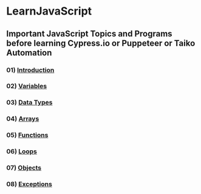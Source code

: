 # LearnJavaScript
##  Important JavaScript Topics and Programs before learning Cypress.io or Puppeteer or Taiko Automation


###  01) [Introduction](introduction\hello.js)
###  02) [Variables](introduction\variables.js)
###  03) [Data Types](introduction\dataTypes.js)
###  04) [Arrays](introduction\arrays.js)
###  05) [Functions](introduction\functions.js)
###  06) [Loops](introduction\forLoop.js)
###  07) [Objects](introduction\objects.js)
###  08) [Exceptions](introduction\trycatch.js)
